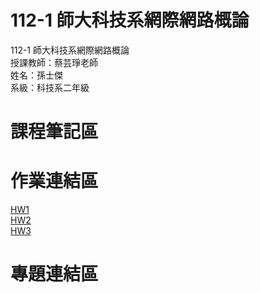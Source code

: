 # 112-1 師大科技系網際網路概論
112-1 師大科技系網際網路概論  
授課教師：蔡芸琤老師  
姓名：孫士傑  
系級：科技系二年級  
# 課程筆記區  
# 作業連結區 
[HW1](https://jaison5.github.io/mymyweb/)  
[HW2](https://youtu.be/JvSMaS0fU7Q?si=fsRIxkd2Tl4eRY63)  
[HW3](https://youtu.be/SHKQ-Uau77w?si=fOU3qkupy3UEOH9j)  
# 專題連結區  
